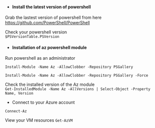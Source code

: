 - #### Install the latest version of powershell  
Grab the lastest version of powershell from here  
https://github.com/PowerShell/PowerShell  

Check your powershell version  
```$PSVersionTable.PSVersion```

  
- #### Installation of az powershell module

Run powershell as an administrator  

```Install-Module -Name Az -AllowClobber -Repository PSGallery```  

```Install-Module -Name Az -AllowClobber -Repository PSGallery -Force```

Check the installed version of the Az module  
```Get-InstalledModule -Name Az -AllVersions | Select-Object -Property Name, Version```


- Connect to your Azure account

```Connect-Az```

View your VM resources
```Get-AzVM```
